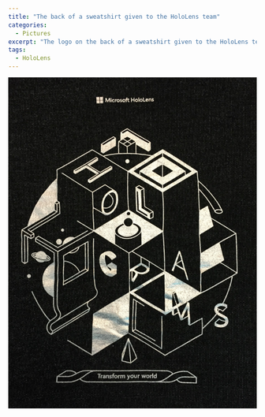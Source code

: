 ```yaml
---
title: "The back of a sweatshirt given to the HoloLens team"
categories:
  - Pictures
excerpt: "The logo on the back of a sweatshirt given to the HoloLens team."
tags:
  - HoloLens
---
```


![The letters for HOLOGRAM styled into a pyramid of cubes.](/assets/images/2015/2015-05-04-hololens-sweatshirt-smaller.jpg)